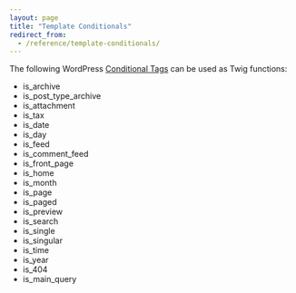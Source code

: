 ```yaml
---
layout: page
title: "Template Conditionals"
redirect_from:
  - /reference/template-conditionals/
---
```


The following WordPress [Conditional Tags](http://codex.wordpress.org/Conditional_Tags) can be used as Twig functions:

- is_archive
- is_post_type_archive
- is_attachment
- is_tax
- is_date
- is_day
- is_feed
- is_comment_feed
- is_front_page
- is_home
- is_month
- is_page
- is_paged
- is_preview
- is_search
- is_single
- is_singular
- is_time
- is_year
- is_404
- is_main_query
